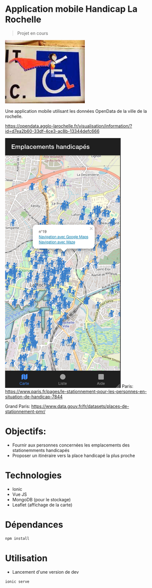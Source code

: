 # Application mobile Handicap La Rochelle

> Projet en cours

![img.png](img.png)

Une application mobile utilisant les données OpenData de la ville de la rochelle.

https://opendata.agglo-larochelle.fr/visualisation/information/?id=d7ea2b60-33df-4ce3-ac8b-13344defc666

![img_3.png](img_3.png)
Paris:
https://www.paris.fr/pages/le-stationnement-pour-les-personnes-en-situation-de-handicap-7844

Grand Paris:
https://www.data.gouv.fr/fr/datasets/places-de-stationnement-pmr/

# Objectifs:
* Fournir aux personnes concernées les emplacements des stationemments handicapés
* Proposer un itinéraire vers la place handicapé la plus proche

# Technologies

* Ionic
* Vue JS
* MongoDB (pour le stockage)
* Leaflet (affichage de la carte)

# Dépendances

```bash
npm install
```
# Utilisation

* Lancement d'une version de dev
```bash
ionic serve
```